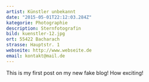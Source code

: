 ```yaml
---
artist: Künstler unbekannt
date: "2015-05-01T22:12:03.284Z"
kategorie: Photographie
description: Sternfotografin
bild: kuenstler-12.jpg
ort: 55422 Bacharach
strasse: Hauptstr. 1
webseite: http://www.webseite.de
email: kontakt@mail.de
---
```


This is my first post on my new fake blog! How exciting!

